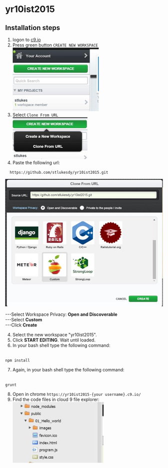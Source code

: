 # yr10ist2015

## Installation steps

1. logon to [c9.io](https://c9.io)
2. Press green button `CREATE NEW WORKSPACE`<br />
![Create new workspce](public/images/001.jpeg)
3. Select `Clone From URL`<br />
  ![Create new workspce](public/images/002.jpeg)<br />
4. Paste the following url: 
```
  https://github.com/stlukesdy/yr10ist2015.git
```
![Create new workspce](public/images/003.jpeg)<br />

  ---Select Workspace Privacy: **Open and Discoverable**<br />
  ---Select **Custom**<br />
  ---Click **Create**<br />

4. Select the new workspace "yr10ist2015".
5. Click **START EDITING**. Wait until loaded.
6. In your bash shell type the following command:<br /><br />
```
npm install
```
7. Again, in your bash shell type the following command:<br /><br />
```
grunt
```

8. Open in chrome `https://yr10ist2015-{your username}.c9.io/`
9. Find the code files in cloud 9 file explorer:<br />
![Create new workspce](public/images/004.jpeg)
